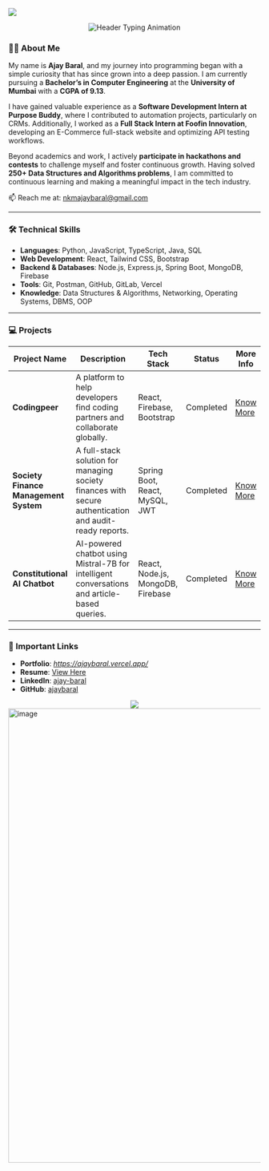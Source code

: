 <img src="https://user-images.githubusercontent.com/73097560/115834477-dbab4500-a447-11eb-908a-139a6edaec5c.gif"><br/>

<div align="center">
  <img src="https://readme-typing-svg.herokuapp.com?font=Fira+Code&weight=600&size=28&duration=3000&pause=1000&color=FFFFFF&center=true&vCenter=true&width=800&lines=Hi+%F0%9F%91%8B%2C+I'm+Ajay+Baral" alt="Header Typing Animation" />
</div>

### 🧑‍💻 About Me

My name is **Ajay Baral**, and my journey into programming began with a simple curiosity that has since grown into a deep passion. I am currently pursuing a **Bachelor’s in Computer Engineering** at the **University of Mumbai** with a **CGPA of 9.13**.

I have gained valuable experience as a **Software Development Intern at Purpose Buddy**, where I contributed to automation projects, particularly on CRMs. Additionally, I worked as a **Full Stack Intern at Foofin Innovation**, developing an E-Commerce full-stack website and optimizing API testing workflows.

Beyond academics and work, I actively **participate in hackathons and contests** to challenge myself and foster continuous growth. Having solved **250+ Data Structures and Algorithms problems**, I am committed to continuous learning and making a meaningful impact in the tech industry.

📫 Reach me at: nkmajaybaral@gmail.com

---

### 🛠️ Technical Skills  

- **Languages**: Python, JavaScript, TypeScript, Java, SQL  
- **Web Development**: React, Tailwind CSS, Bootstrap  
- **Backend & Databases**: Node.js, Express.js, Spring Boot, MongoDB, Firebase  
- **Tools**: Git, Postman, GitHub, GitLab, Vercel  
- **Knowledge**: Data Structures & Algorithms, Networking, Operating Systems, DBMS, OOP  

---

### 💻 Projects  

| Project Name | Description | Tech Stack | Status | More Info |
|-------------|-------------|------------|--------|-----------|
| **Codingpeer** | A platform to help developers find coding partners and collaborate globally. | React, Firebase, Bootstrap | Completed | [Know More](https://docs.google.com/document/d/1zLnrslIAHrNhGUnz19i4geDIjRlwXXubk9R3CR4d7cU/edit?usp=sharing) |
| **Society Finance Management System** | A full-stack solution for managing society finances with secure authentication and audit-ready reports. | Spring Boot, React, MySQL, JWT | Completed | [Know More](https://docs.google.com/document/d/1Rx2ty7P9X-XrZ9wUuoP-pXHtnz57gqR8usIACd9EBYI/edit?usp=sharing) |
| **Constitutional AI Chatbot** | AI-powered chatbot using Mistral-7B for intelligent conversations and article-based queries. | React, Node.js, MongoDB, Firebase | Completed | [Know More](https://docs.google.com/document/d/1K-LTq3XryjIPmVbhVND0o27JOETyU58s100DRQWR0LU/edit?usp=sharing) |

---

### 🔗 Important Links

- **Portfolio**: *https://ajaybaral.vercel.app/*  
- **Resume**: [View Here](#)  
- **LinkedIn**: [ajay-baral](https://www.linkedin.com/in/ajay-baral-035694273/)  
- **GitHub**: [ajaybaral](https://github.com/ajaybaral)

<div align="center">
  <a href="mailto:nkmajaybaral@gmail.com">
    <img src="https://img.shields.io/badge/-Let's%20Connect!-blueviolet?style=for-the-badge&logo=gmail&logoColor=white" />
  </a>
</div>
<img width="1919" height="907" alt="image" src="https://github.com/user-attachments/assets/8069a657-130e-4462-a5b5-be2ffec600a3" />
